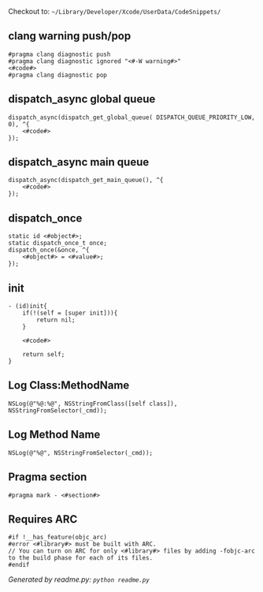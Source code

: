 Checkout to: `~/Library/Developer/Xcode/UserData/CodeSnippets/`

## clang warning push/pop

``` obj-c
#pragma clang diagnostic push
#pragma clang diagnostic ignored "<#-W warning#>"
<#code#>
#pragma clang diagnostic pop
```

## dispatch_async global queue

``` obj-c
dispatch_async(dispatch_get_global_queue( DISPATCH_QUEUE_PRIORITY_LOW, 0), ^{
    <#code#>
});
```

## dispatch_async main queue

``` obj-c
dispatch_async(dispatch_get_main_queue(), ^{
    <#code#>
});
```

## dispatch_once

``` obj-c
static id <#object#>;
static dispatch_once_t once;
dispatch_once(&once, ^{
    <#object#> = <#value#>;
});
```

## init

``` obj-c
- (id)init{
    if(!(self = [super init])){
        return nil;
    }

    <#code#>

    return self;
}
```

## Log Class:MethodName

``` obj-c
NSLog(@"%@:%@", NSStringFromClass([self class]), NSStringFromSelector(_cmd));
```

## Log Method Name

``` obj-c
NSLog(@"%@", NSStringFromSelector(_cmd));
```

## Pragma section

``` obj-c
#pragma mark - <#section#>
```

## Requires ARC

``` obj-c
#if !__has_feature(objc_arc)
#error <#library#> must be built with ARC.
// You can turn on ARC for only <#library#> files by adding -fobjc-arc to the build phase for each of its files.
#endif
```

*Generated by readme.py: `python readme.py`*
